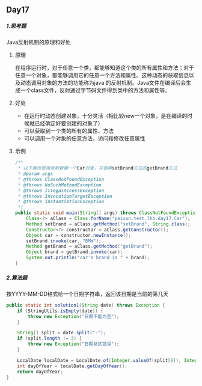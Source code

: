 ## Day17

##### 1.思考题

Java反射机制的原理和好处

1. 原理

   在程序运行时，对于任意一个类，都能够知道这个类的所有属性和方法；对于任意一个对象，都能够调用它的任意一个方法和属性。这种动态的获取信息以及动态调用对象的方法的功能称为java 的反射机制。Java文件在编译后会生成一个class文件，反射通过字节码文件得到类中的方法和属性等。

2. 好处

   - 在运行时动态创建对象，十分灵活（相比较new一个对象，是在编译的时候就已经确定好要创建的对象了）
   - 可以获取到一个类的所有的属性、方法
   - 可以调用一个对象的任意方法，访问和修改任意属性

3. 示例

   ```java
   /**
    * 以下展示使用反射新建一个Car对象，并调用setBrand方法和getBrand方法
    * @param args
    * @throws ClassNotFoundException
    * @throws NoSuchMethodException
    * @throws IllegalAccessException
    * @throws InvocationTargetException
    * @throws InstantiationException
    */
   public static void main(String[] args) throws ClassNotFoundException, NoSuchMethodException, IllegalAccessException, InvocationTargetException, InstantiationException {
       Class<?> aClass = Class.forName("peixun.test.lhb.day17.Car");
       Method setBrand = aClass.getMethod("setBrand", String.class);
       Constructor<?> constructor = aClass.getConstructor();
       Object car = constructor.newInstance();
       setBrand.invoke(car, "BMW");
       Method getBrand = aClass.getMethod("getBrand");
       Object brand = getBrand.invoke(car);
       System.out.println("car's brand is " + brand);
   }
   ```

##### 2.算法题

按YYYY-MM-DD格式给一个日期字符串，返回该日期是当前的第几天

```java
public static int solution1(String date) throws Exception {
    if (StringUtils.isEmpty(date)) {
        throw new Exception("日期不能为空");
    }

    String[] split = date.split("-");
    if (split.length != 3) {
        throw new Exception("日期格式错误");
    }

    LocalDate localDate = LocalDate.of(Integer.valueOf(split[0]), Integer.valueOf(split[1]), Integer.valueOf(split[2]));
    int dayOfYear = localDate.getDayOfYear();
    return dayOfYear;
}
```

